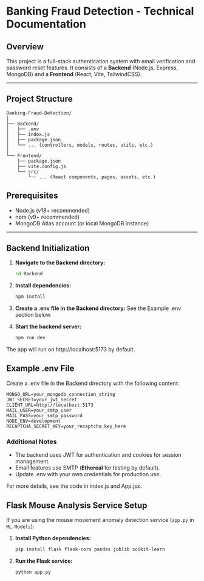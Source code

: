 # Banking Fraud Detection - Technical Documentation

## Overview

This project is a full-stack authentication system with email verification and password reset features. It consists of a **Backend** (Node.js, Express, MongoDB) and a **Frontend** (React, Vite, TailwindCSS).

---

## Project Structure

    Banking-Fraud-Detection/
    │
    ├── Backend/
    │   ├── .env
    │   ├── index.js
    │   ├── package.json
    │   └── ... (controllers, models, routes, utils, etc.)
    │
    └── Frontend/
        ├── package.json
        ├── vite.config.js
        └── src/
            └── ... (React components, pages, assets, etc.)

## Prerequisites

- Node.js (v18+ recommended)
- npm (v9+ recommended)
- MongoDB Atlas account (or local MongoDB instance)

---

## Backend Initialization

1. **Navigate to the Backend directory:**
   ```sh
   cd Backend
2. **Install dependencies:**
   ```sh
   npm install
3. **Create a .env file in the Backend directory:**
    See the Example .env section below.

4. **Start the backend server:**
    ```sh
    npm run dev
The app will run on http://localhost:5173 by default.

## Example .env File
Create a .env file in the Backend directory with the following content:

    MONGO_URL=your_mongodb_connection_string
    JWT_SECRET=your_jwt_secret
    CLIENT_URL=http://localhost:5173
    MAIL_USER=your_smtp_user
    MAIL_PASS=your_smtp_password
    NODE_ENV=development
    RECAPTCHA_SECRET_KEY=your_recaptcha_key_here

### Additional Notes
- The backend uses JWT for authentication and cookies for session management.
- Email features use SMTP (**Ethereal** for testing by default).
- Update .env with your own credentials for production use.

For more details, see the code in index.js and App.jsx.

## Flask Mouse Analysis Service Setup

If you are using the mouse movement anomaly detection service (`app.py` in `ML-Models`):

1. **Install Python dependencies:**
   ```sh
   pip install flask flask-cors pandas joblib scikit-learn

2. **Run the Flask service:**
    ```sh
    python app.py